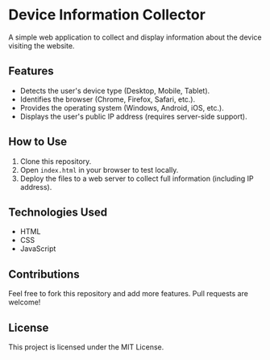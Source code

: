 # Device Information Collector

A simple web application to collect and display information about the device visiting the website.

## Features
- Detects the user's device type (Desktop, Mobile, Tablet).
- Identifies the browser (Chrome, Firefox, Safari, etc.).
- Provides the operating system (Windows, Android, iOS, etc.).
- Displays the user's public IP address (requires server-side support).

## How to Use
1. Clone this repository.
2. Open `index.html` in your browser to test locally.
3. Deploy the files to a web server to collect full information (including IP address).

## Technologies Used
- HTML
- CSS
- JavaScript

## Contributions
Feel free to fork this repository and add more features. Pull requests are welcome!

## License
This project is licensed under the MIT License.